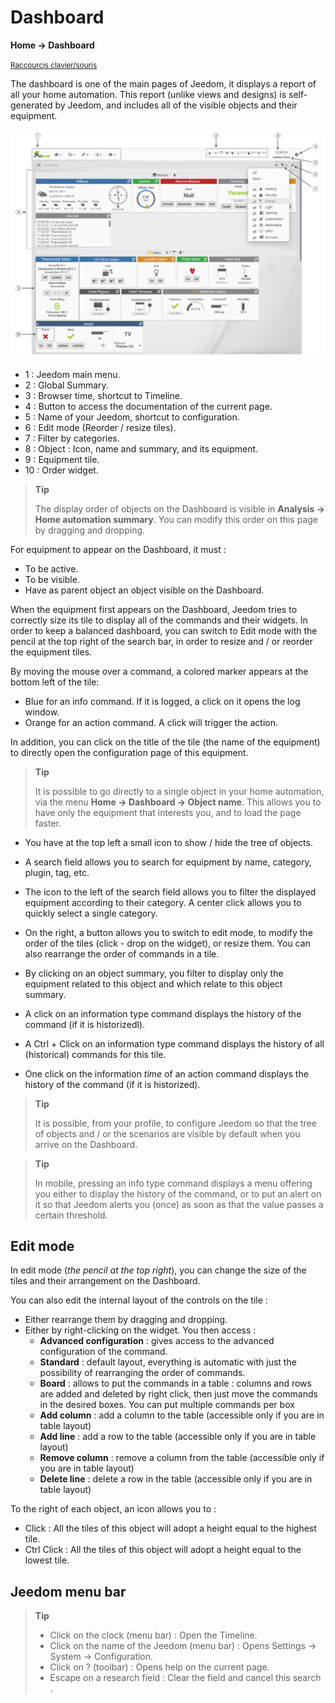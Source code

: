 # Dashboard
**Home → Dashboard**

<small>[Raccourcis clavier/souris](shortcuts.md)</small>

The dashboard is one of the main pages of Jeedom, it displays a report of all your home automation.
This report (unlike views and designs) is self-generated by Jeedom, and includes all of the visible objects and their equipment.

![Dashboard](../images/doc-dashboard-legends.png)

- 1 : Jeedom main menu.
- 2 : Global Summary.
- 3 : Browser time, shortcut to Timeline.
- 4 : Button to access the documentation of the current page.
- 5 : Name of your Jeedom, shortcut to configuration.
- 6 : Edit mode (Reorder / resize tiles).
- 7 : Filter by categories.
- 8 : Object : Icon, name and summary, and its equipment.
- 9 : Equipment tile.
- 10 : Order widget.

> **Tip**
>
> The display order of objects on the Dashboard is visible in **Analysis → Home automation summary**. You can modify this order on this page by dragging and dropping.

For equipment to appear on the Dashboard, it must :
- To be active.
- To be visible.
- Have as parent object an object visible on the Dashboard.

When the equipment first appears on the Dashboard, Jeedom tries to correctly size its tile to display all of the commands and their widgets.
In order to keep a balanced dashboard, you can switch to Edit mode with the pencil at the top right of the search bar, in order to resize and / or reorder the equipment tiles.

By moving the mouse over a command, a colored marker appears at the bottom left of the tile:
- Blue for an info command. If it is logged, a click on it opens the log window.
- Orange for an action command. A click will trigger the action.

In addition, you can click on the title of the tile (the name of the equipment) to directly open the configuration page of this equipment.

> **Tip**
>
> It is possible to go directly to a single object in your home automation, via the menu **Home → Dashboard → Object name**.
> This allows you to have only the equipment that interests you, and to load the page faster.

- You have at the top left a small icon to show / hide the tree of objects.
- A search field allows you to search for equipment by name, category, plugin, tag, etc.
- The icon to the left of the search field allows you to filter the displayed equipment according to their category. A center click allows you to quickly select a single category.
- On the right, a button allows you to switch to edit mode, to modify the order of the tiles (click - drop on the widget), or resize them. You can also rearrange the order of commands in a tile.

- By clicking on an object summary, you filter to display only the equipment related to this object and which relate to this object summary.

- A click on an information type command displays the history of the command (if it is historizedl).
- A Ctrl + Click on an information type command displays the history of all (historical) commands for this tile.
- One click on the information *time* of an action command displays the history of the command (if it is historized).

> **Tip**
>
> It is possible, from your profile, to configure Jeedom so that the tree of objects and / or the scenarios are visible by default when you arrive on the Dashboard.

> **Tip**
>
> In mobile, pressing an info type command displays a menu offering you either to display the history of the command, or to put an alert on it so that Jeedom alerts you (once) as soon as that the value passes a certain threshold.


## Edit mode

In edit mode (*the pencil at the top right*), you can change the size of the tiles and their arrangement on the Dashboard.

You can also edit the internal layout of the controls on the tile :

- Either rearrange them by dragging and dropping.
- Either by right-clicking on the widget. You then access :
    - **Advanced configuration** : gives access to the advanced configuration of the command.
    - **Standard** : default layout, everything is automatic with just the possibility of rearranging the order of commands.
    - **Board** : allows to put the commands in a table : columns and rows are added and deleted by right click, then just move the commands in the desired boxes. You can put multiple commands per box
    - **Add column** : add a column to the table (accessible only if you are in table layout)
    - **Add line** : add a row to the table (accessible only if you are in table layout)
    - **Remove column** : remove a column from the table (accessible only if you are in table layout)
    - **Delete line** : delete a row in the table (accessible only if you are in table layout)

To the right of each object, an icon allows you to :

- Click : All the tiles of this object will adopt a height equal to the highest tile.
- Ctrl Click : All the tiles of this object will adopt a height equal to the lowest tile.

## Jeedom menu bar

> **Tip**
>
> - Click on the clock (menu bar) : Open the Timeline.
> - Click on the name of the Jeedom (menu bar) : Opens Settings → System → Configuration.
> - Click on ? (toolbar) : Opens help on the current page.
> - Escape on a research field : Clear the field and cancel this search .
